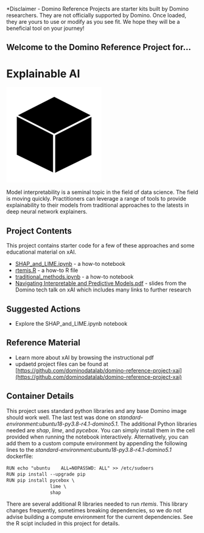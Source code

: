 *Disclaimer - Domino Reference Projects are starter kits built by Domino researchers. They are not officially supported by Domino. Once loaded, they are yours to use or modify as you see fit. We hope they will be a beneficial tool on your journey!

## Welcome to the Domino Reference Project for...

# Explainable AI

![img](https://github.com/dominodatalab/domino-reference-project-xai/blob/master/scratch/blackbox.png?raw=true)

Model interpretability is a seminal topic in the field of data science. 
The field is moving quickly. Practitioners can leverage a range of tools to provide 
explainability to their models from traditional approaches to the latests in deep neural 
network explainers.

## Project Contents

This project contains starter code for a few of these approaches and some educational material on xAI.

* [SHAP_and_LIME.ipynb](./view/SHAP_and_LIME.ipynb)  -  a how-to notebook
* [rtemis.R](./view/rtemis.R)  -  a how-to R file
* [traditional_methods.ipynb](./view/traditional_methods.ipynb)  -  a how-to notebook
* [Navigating Interpretable and Predictive Models.pdf](./view/Navigating+Interpretable+and+Predictive+Models.pdf)  -  slides from the Domino tech talk on xAI which includes many links to further research

## Suggested Actions

* Explore the SHAP_and_LIME.ipynb notebook

## Reference Material

* Learn more about xAI by browsing the instructional pdf
* updaetd project files can be found at [https://github.com/dominodatalab/domino-reference-project-xai](https://github.com/dominodatalab/domino-reference-project-xai)

## Container Details

This project uses standard python libraries and any base Domino image should work well. The last test was done on *standard-environment:ubuntu18-py3.8-r4.1-domino5.1*. The additional Python libraries needed are *shap*, *lime*, and *pycebox*. You can simply install them in the cell provided when running the notebook interactively. Alternatively, you can add them to a custom compute environment by appending the following lines to the *standard-environment:ubuntu18-py3.8-r4.1-domino5.1* dockerfile:

```
RUN echo "ubuntu    ALL=NOPASSWD: ALL" >> /etc/sudoers
RUN pip install --upgrade pip
RUN pip install pycebox \
                lime \
                shap
```

There are several additional R libraries needed to run *rtemis*. This library changes frequently, sometimes breaking dependencies, so we do not advise building a compute environment for the current dependencies. See the R scipt included in this project for details.
